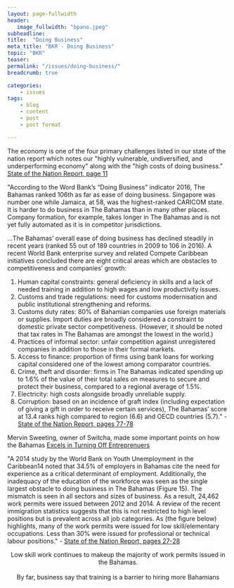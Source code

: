 ```yaml
---
layout: page-fullwidth
header:
   image_fullwidth: "bpano.jpeg"
subheadline:
title:  "Doing Business"
meta_title: "BKR - Doing Business"
topic: "BKR"
teaser: 
permalink: "/issues/doing-business/"
breadcrumb: true

categories:
    - issues
tags:
    - blog
    - content
    - post
    - post format

---
```

The economy is one of the four primary challenges listed in our state of the nation report which notes our "highly vulnerable, undiversified, and underperforming economy" along with the "high costs of doing business." [State of the Nation Report, page 11][1]

"According to the Word Bank’s “Doing Business” indicator 2016, The Bahamas ranked 106th as far as ease of doing business. Singapore was number one while Jamaica, at 58, was the highest-ranked CARICOM state. It is harder to do business in The Bahamas than in many other places. Company formation, for example, takes longer in The Bahamas and is not yet fully automated as it is in competitor jurisdictions.

...The Bahamas’ overall ease of doing business has declined steadily in recent years (ranked 55 out of 189 countries in 2009 to 106 in 2016). A recent World Bank enterprise survey and related Compete Caribbean initiatives concluded there are eight critical areas which are obstacles to competitiveness and companies’ growth:

1. Human capital constraints: general deficiency in skills and a lack of needed training in addition to high wages and low productivity issues.
2. Customs and trade regulations: need for customs modernisation and public institutional strengthening and reforms.
3. Customs duty rates: 80% of Bahamian companies use foreign materials or supplies. Import duties are broadly considered a constraint to domestic private sector competitiveness. (However, it should be noted that tax rates in The Bahamas are amongst the lowest in the world.)
4. Practices of informal sector: unfair competition against unregistered companies in addition to those in their formal markets.
5. Access to finance: proportion of firms using bank loans for working capital considered one of the lowest among comparator countries.
6. Crime, theft and disorder: firms in The Bahamas indicated spending up to 1.6% of the value of their total sales on measures to secure and protect their business, compared to a regional average of 1.5%.
7. Electricity: high costs alongside broadly unreliable supply.
8. Corruption: based on an incidence of graft index (including expectation of giving a gift in order to receive certain services), The Bahamas’ score at 13.4 ranks high compared to region (6.6) and OECD countries (5.7)." - [State of the Nation Report, pages 77-78][1]

Mervin Sweeting, owner of Switcha, made some important points on how the Bahamas [Excels in Turning Off Entreprenuers][2]

"A 2014 study by the World Bank on Youth Unemployment in the Caribbean14 noted that 34.5% of employers in Bahamas cite the need for experience as a critical determinant of employment. Additionally, the inadequacy of the education of the workforce was seen as the single largest obstacle to doing business in The Bahamas (Figure 15). The mismatch is seen in all sectors and sizes of business. As a result, 24,462 work permits were issued between 2012 and 2014. A review of the recent immigration statistics suggests that this is not restricted to high level positions but is prevalent across all job categories. As (the figure below) highlights, many of the work permits were issued for low skill/elementary occupations. Less than 30% were issued for professional or technical labour positions." - [State of the Nation Report, pages 27-28][1]

<center>
<a href="http://www.vision2040bahamas.org/media/uploads/State_of_the_Nation_Summary_Report.pdf"><img src="{{ site.urlimg }}work-permits.png" alt=""></a>
</center>
<center>Low skill work continues to makeup the majority of work permits issued in the Bahamas.</center>

<br/>

<center>
<a href="http://www.vision2040bahamas.org/media/uploads/State_of_the_Nation_Summary_Report.pdf"><img src="{{ site.urlimg }}workforce-issues.png" alt=""></a>
</center>
<center>By far, business say that training is a barrier to hiring more Bahamians</center>


[1]: http://www.vision2040bahamas.org/media/uploads/State_of_the_Nation_Summary_Report.pdf
[2]: http://www.tribune242.com/news/2014/aug/21/bahamas-excels-in-turning-off-entrepreneurs/